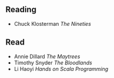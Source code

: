 ## Reading
- Chuck Klosterman _The Nineties_

## Read
- Annie Dillard _The Maytrees_
- Timothy Snyder _The Bloodlands_
- Li Haoyi _Hands on Scala Programming_
